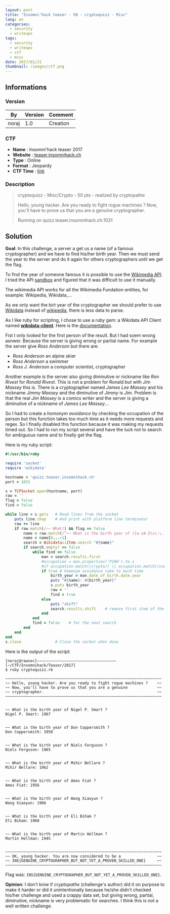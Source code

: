 ```yaml
---
layout: post
title: "Insomni'hack teaser - 50 - cryptoquizz - Misc"
lang: en
categories:
  - security
  - writeups
tags:
  - security
  - writeups
  - ctf
  - misc
date: 2017/01/21
thumbnail: /images/ctf.png
---
```

## Informations

### Version

| By    | Version | Comment
| ---   | ---     | ---
| noraj | 1.0     | Creation

### CTF

- **Name** : Insomni'hack teaser 2017
- **Website** : [teaser.insomnihack.ch](http://teaser.insomnihack.ch/)
- **Type** : Online
- **Format** : Jeopardy
- **CTF Time** : [link](https://ctftime.org/event/382)

### Description

> cryptoquizz - Misc/Crypto - 50 pts - realized by cryptopathe
>
> Hello, young hacker. Are you ready to fight rogue machines ? Now, you'll have to prove us that you are a genuine cryptographer.
>
> Running on quizz.teaser.insomnihack.ch:1031

## Solution

**Goal**: In this challenge, a server a get us a name (of a famous cryptographer) and we have to find his/her birth year. Then we must send the year to the server and do it again for others cryptographers until we get the flag.

To find the year of someone famous it is possible to use the [Wikimedia API][api]. I tried the API [sandbox][sandbox] and figured that it was difficult to use it manually.

[api]:https://www.mediawiki.org/wiki/API
[sandbox]:https://en.wikipedia.org/wiki/Special:ApiSandbox

The wikimedia API works for all the Wikimedia Fundation entities, for example: Wikipedia, Wikidata,...

As we only want the birt year of the cryptographer we should prefer to use [Wikidata][wikidata] instead of [wikipedia][wikipedia], there is less data to parse.

[wikidata]:https://www.wikidata.org/
[wikipedia]:https://en.wikipedia.org/

As I like ruby for scripting, I chose to use a ruby gem: a Wikidata API Client named [**wikidata-client**][wikidata-client]. Here is the [documentation][documentation].

[wikidata-client]:https://rubygems.org/gems/wikidata-client/
[documentation]:http://www.rubydoc.info/gems/wikidata-client/

Fist I only looked for the first person of the result. But I had soem wrong asnwer.
Because the server is giving wrong or partial name.
For example the server give *Ross Anderson* but there are:
- *Ross Anderson* an alpine skier
- *Ross Anderson* a swimmer
- *Ross J. Anderson* a computer scientist, cryptographer

Another example is the server also giving diminutive or nickname like *Ron Rivest* for *Ronald Rivest*. This is not a problem for Ronald but with *Jim Massey* this is. There is a cryptographer named *James Lee Massey* and his nickname *Jimmy Massey* and the diminutive of *Jimmy* is *Jim*. Problem is that the real *Jim Massey* is a comics writer and the server is giving a diminutive of a nickname of *James Lee Massey*...

So I had to create a *homonym avoidance* by checking the occupation of the person but this function takes too much time as it needs more requests and regex. So I finally disabled this function because it was making my requests timed out.
So I had to run my script several and have the luck not to search for ambiguous name and to finally get the flag.

Here is my ruby script:

```ruby
#!/usr/bin/ruby

require 'socket'
require 'wikidata'

hostname = 'quizz.teaser.insomnihack.ch'
port = 1031

s = TCPSocket.open(hostname, port)
raw = ''
flag = false
find = false

while line = s.gets   # Read lines from the socket
    puts line.chop    # And print with platform line terminator
    raw += line
    if raw.match(/~~ What/) && flag == false
        name = raw.match(/^~~ What is the birth year of ([a-zA-Z\s\-\.]*) ?/).captures[0]
        name = name[0...-1]
        search = Wikidata::Item.search "#{name}"
        if search.empty? == false
            while find == false
                man = search.results.first
                #occupation = man.properties('P106').to_s
                #if occupation.match(/crypto/) || occupation.match(/computer/)
                if true # homonym avoidance take to much time
                    birth_year = man.date_of_birth.date.year
                    puts "#{name}: #{birth_year}"
                    s.puts birth_year
                    raw = ''
                    find = true
                else
                    puts "shift"
                    search.results.shift    # remove first item of the array
                end
            end
            find = false    # for the next search
        end
    end
end
s.close               # Close the socket when done
```

Here is the output of the script:

```
[noraj@rawsec]–––––––––––––––––––––––––––––––––––[~/CTF/Insomnihack/Teaser/2017]
$ ruby cryptoquizz.rb

~~~~~~~~~~~~~~~~~~~~~~~~~~~~~~~~~~~~~~~~~~~~~~~~~~~~~~~~~~~~~~~~~~~~~
~~ Hello, young hacker. Are you ready to fight rogue machines ?    ~~
~~ Now, you'll have to prove us that you are a genuine             ~~
~~ cryptographer.                                                  ~~
~~~~~~~~~~~~~~~~~~~~~~~~~~~~~~~~~~~~~~~~~~~~~~~~~~~~~~~~~~~~~~~~~~~~~


~~ What is the birth year of Nigel P. Smart ?
Nigel P. Smart: 1967


~~ What is the birth year of Don Coppersmith ?
Don Coppersmith: 1950


~~ What is the birth year of Niels Ferguson ?
Niels Ferguson: 1965


~~ What is the birth year of Mihir Bellare ?
Mihir Bellare: 1962


~~ What is the birth year of Amos Fiat ?
Amos Fiat: 1956


~~ What is the birth year of Wang Xiaoyun ?
Wang Xiaoyun: 1966


~~ What is the birth year of Eli Biham ?
Eli Biham: 1960


~~ What is the birth year of Martin Hellman ?
Martin Hellman: 1945


~~~~~~~~~~~~~~~~~~~~~~~~~~~~~~~~~~~~~~~~~~~~~~~~~~~~~~~~~~~~~~~~~~~~~
~~ OK, young hacker. You are now considered to be a                ~~
~~ INS{GENUINE_CRYPTOGRAPHER_BUT_NOT_YET_A_PROVEN_SKILLED_ONE}     ~~
~~~~~~~~~~~~~~~~~~~~~~~~~~~~~~~~~~~~~~~~~~~~~~~~~~~~~~~~~~~~~~~~~~~~~
```

Flag was: `INS{GENUINE_CRYPTOGRAPHER_BUT_NOT_YET_A_PROVEN_SKILLED_ONE}`.

**Opinion**: I don't kniw if *cryptopathe* (challenge's author) did it on purpose to make it harder or did it unintentionally because he/she didn't checked his/her challenge and used a crappy data set, but giving wrong, partial, diminutive, nickname is very problematic for searches. I think this is not a well written challenge.
